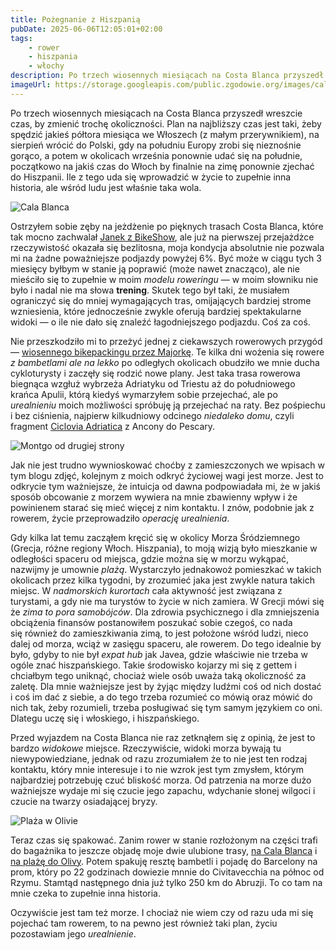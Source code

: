 ```yaml
---
title: Pożegnanie z Hiszpanią
pubDate: 2025-06-06T12:05:01+02:00
tags:
    - rower
    - hiszpania
    - włochy
description: Po trzech wiosennych miesiącach na Costa Blanca przyszedł wreszcie czas, by zmienić trochę okoliczności. Plan na najbliższy czas jest taki, żeby spędzić jakieś półtora miesiąca we Włoszech (z małym przerywnikiem), na sierpień wrócić do Polski, gdy na południu Europy zrobi się nieznośnie gorąco, a potem w okolicach września ponownie udać się na południe, początkowo na jakiś czas do Włoch by finalnie na zimę ponownie zjechać do Hiszpanii. Ile z tego uda się wprowadzić w życie to zupełnie inna historia, ale wśród ludu jest właśnie taka wola.
imageUrl: https://storage.googleapis.com/public.zgodowie.org/images/cala-blanca-2025-06.jpg
---
```


Po trzech wiosennych miesiącach na Costa Blanca przyszedł wreszcie czas, by zmienić trochę okoliczności. Plan na najbliższy czas jest taki, żeby spędzić jakieś półtora miesiąca we Włoszech (z małym przerywnikiem), na sierpień wrócić do Polski, gdy na południu Europy zrobi się nieznośnie gorąco, a potem w okolicach września ponownie udać się na południe, początkowo na jakiś czas do Włoch by finalnie na zimę ponownie zjechać do Hiszpanii. Ile z tego uda się wprowadzić w życie to zupełnie inna historia, ale wśród ludu jest właśnie taka wola.

![Cala Blanca](https://storage.googleapis.com/public.zgodowie.org/images/cala-blanca-2025-06.jpg 'Cala Blanca, częsty cel moich przejażdżek')

Ostrzyłem sobie zęby na jeżdżenie po pięknych trasach Costa Blanca, które tak mocno zachwalał [Janek z BikeShow](https://www.youtube.com/@bikeshowcc), ale już na pierwszej przejażdżce rzeczywistość okazała się bezlitosna, moja kondycja absolutnie nie pozwala mi na żadne poważniejsze podjazdy powyżej 6%. Być może w ciągu tych 3 miesięcy byłbym w stanie ją poprawić (może nawet znacząco), ale nie mieściło się to zupełnie w moim _modelu roweringu_ &mdash; w moim słowniku nie było i nadal nie ma słowa **trening**. Skutek tego był taki, że musiałem ograniczyć się do mniej wymagających tras, omijających bardziej strome wzniesienia, które jednocześnie zwykle oferują bardziej spektakularne widoki &mdash; o ile nie dało się znaleźć łagodniejszego podjazdu. Coś za coś.

Nie przeszkodziło mi to przeżyć jednej z ciekawszych rowerowych przygód &mdash; [wiosennego bikepackingu przez Majorkę](/blog/2025/04/dlugi-weekend-na-majorce). Te kilka dni wożenia się rowere _z bambetlami ale na lekko_ po odległych okolicach obudziło we mnie ducha cykloturysty i zaczęły się rodzić nowe plany. Jest taka trasa rowerowa biegnąca wzgłuż wybrzeża Adriatyku od Triestu aż do południowego krańca Apulii, którą kiedyś wymarzyłem sobie przejechać, ale po _urealnieniu_ moich możliwości spróbuję ją przejechać na raty. Bez pośpiechu i bez ciśnienia, najpierw kilkudniowy odcinego _niedaleko domu_, czyli fragment [Ciclovia Adriatica](https://www.bicitalia.org/it/bicitalia/gli-itinerari-bicitalia/131-bi6-ciclovia-adriatica) z Ancony do Pescary.

![Montgo od drugiej strony](https://storage.googleapis.com/public.zgodowie.org/images/montgo-od-drugiej%20strony.jpg 'Montgo z drogi do Jesus Pobre')

Jak nie jest trudno wywnioskować choćby z zamieszczonych we wpisach w tym blogu zdjęć, kolejnym z moich odkryć życiowej wagi jest morze. Jest to odkrycie tym ważniejsze, że intuicja od dawna podpowiadała mi, że w jakiś sposób obcowanie z morzem wywiera na mnie zbawienny wpływ i że powinienem starać się mieć więcej z nim kontaktu. I znów, podobnie jak z rowerem, życie przeprowadziło _operację urealnienia_.

Gdy kilka lat temu zacząłem kręcić się w okolicy Morza Śródziemnego (Grecja, różne regiony Włoch. Hiszpania), to moją wizją było mieszkanie w odległości spaceru od miejsca, gdzie można się w morzu wykąpać, nazwijmy je umownie _plażą_. Wystarczyło jednakowoż pomieszkać w takich okolicach przez kilka tygodni, by zrozumieć jaka jest zwykle natura takich miejsc. W _nadmorskich kurortach_ cała aktywność jest związana z turystami, a gdy nie ma turystów to życie w nich zamiera. W Grecji mówi się że _zima to pora samobójców_. Dla zdrowia psychicznego i dla zmniejszenia obciążenia finansów postanowiłem poszukać sobie czegoś, co nada się również do zamieszkiwania zimą, to jest położone wśród ludzi, nieco dalej od morza, wciąż w zasięgu spaceru, ale rowerem. Do tego idealnie by było, gdyby to nie był _expat hub_ jak Javea, gdzie właściwie nie trzeba w ogóle znać hiszpańskiego. Takie środowisko kojarzy mi się z gettem i chciałbym tego uniknąć, chociaż wiele osób uważa taką okoliczność za zaletę. Dla mnie ważniejsze jest by żyjąc między ludźmi coś od nich dostać i coś im dać z siebie, a do tego trzeba rozumieć co mówią oraz mówić do nich tak, żeby rozumieli, trzeba posługiwać się tym samym językiem co oni. Dlategu uczę się i włoskiego, i hiszpańskiego.

Przed wyjazdem na Costa Blanca nie raz zetknąłem się z opinią, że jest to bardzo _widokowe_ miejsce. Rzeczywiście, widoki morza bywają tu niewypowiedziane, jednak od razu zrozumiałem że to nie jest ten rodzaj kontaktu, który mnie interesuje i to nie wzrok jest tym zmysłem, którym najbardziej potrzebuję czuć bliskość morza. Od patrzenia na morze dużo ważniejsze wydaje mi się czucie jego zapachu, wdychanie słonej wilgoci i czucie na twarzy osiadającej bryzy.

![Plaża w Olivie](https://storage.googleapis.com/public.zgodowie.org/images/plaza-w-olivie.jpg 'Najładniejsza plaża w okolicy jest w Olivie')

Teraz czas się spakować. Zanim rower w stanie rozłożonym na części trafi do bagażnika to jeszcze objadę moje dwie ulubione trasy, [na Cala Blanca](https://www.strava.com/activities/14696001733) i [na plażę do Olivy](https://www.strava.com/activities/14509738527). Potem spakuję resztę bambetli i pojadę do Barcelony na prom, który po 22 godzinach dowiezie mnnie do Civitavecchia na północ od Rzymu. Stamtąd następnego dnia już tylko 250 km do Abruzji. To co tam na mnie czeka to zupełnie inna historia.

Oczywiście jest tam też morze. I chociaż nie wiem czy od razu uda mi się pojechać tam rowerem, to na pewno jest również taki plan, życiu pozostawiam jego _urealnienie_.
